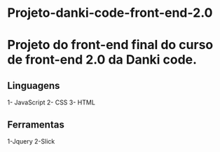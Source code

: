 # Projeto-danki-code-front-end-2.0
<h1>Projeto do front-end final do curso de front-end 2.0  da Danki code.</h1>

<h2>Linguagens</h2>
1- JavaScript
2- CSS
3- HTML

<h2>Ferramentas</h2>
1-Jquery
2-Slick
